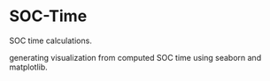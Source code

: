# SOC-Time
SOC time calculations.

generating visualization from computed SOC time using seaborn and matplotlib.
